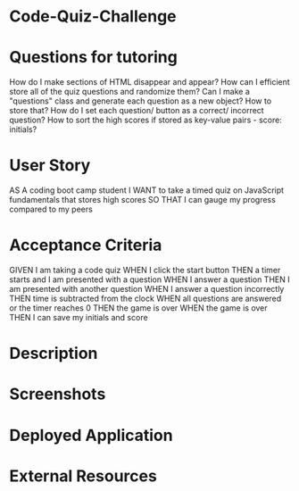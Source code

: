 # Code-Quiz-Challenge

# Questions for tutoring

How do I make sections of HTML disappear and appear?
How can I efficient store all of the quiz questions and randomize them? 
    Can I make a "questions" class and generate each question as a new object? How to store that?
How do I set each question/ button as a correct/ incorrect question?
How to sort the high scores if stored as key-value pairs - score: initials?

# User Story

AS A coding boot camp student
I WANT to take a timed quiz on JavaScript fundamentals that stores high scores
SO THAT I can gauge my progress compared to my peers

# Acceptance Criteria

GIVEN I am taking a code quiz
WHEN I click the start button
THEN a timer starts and I am presented with a question
WHEN I answer a question
THEN I am presented with another question
WHEN I answer a question incorrectly
THEN time is subtracted from the clock
WHEN all questions are answered or the timer reaches 0
THEN the game is over
WHEN the game is over
THEN I can save my initials and score

# Description



# Screenshots




# Deployed Application




# External Resources